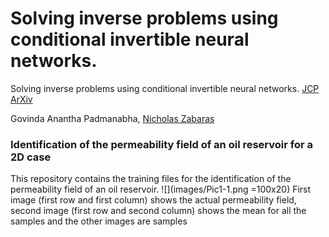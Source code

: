 # Solving inverse problems using conditional invertible neural networks.

Solving inverse problems using conditional invertible neural networks. [JCP](https://www.sciencedirect.com/science/article/pii/S0021999121000899#se0110) [ArXiv](https://arxiv.org/abs/2007.15849)

Govinda Anantha Padmanabha, [Nicholas Zabaras](https://www.zabaras.com/)  
### Identification of the permeability field of an oil reservoir for a 2D case

This repository contains the training files for the identification of the permeability field of an oil reservoir.
![](images/Pic1-1.png =100x20)
First image (first row and first column) shows the actual permeability field, second image (first row and second column) shows the mean for all the samples and the other images are samples
